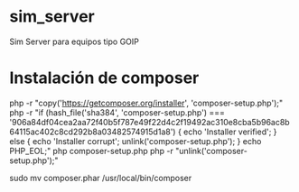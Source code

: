 # sim_server
Sim Server para equipos tipo GOIP

# Instalación de composer

 php -r "copy('https://getcomposer.org/installer', 'composer-setup.php');"
 php -r "if (hash_file('sha384', 'composer-setup.php') === '906a84df04cea2aa72f40b5f787e49f22d4c2f19492ac310e8cba5b96ac8b64115ac402c8cd292b8a03482574915d1a8') { echo 'Installer verified'; } else {  echo 'Installer corrupt'; unlink('composer-setup.php'); } echo PHP_EOL;"
 php composer-setup.php
 php -r "unlink('composer-setup.php');"

 sudo mv composer.phar /usr/local/bin/composer